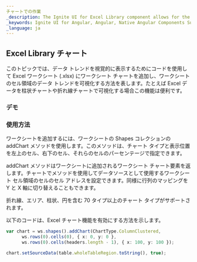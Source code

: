 ```yaml
---
チャートでの作業
_description: The Ignite UI for Excel Library component allows for the addition of charts to show visual representations of data trends across regions of cells in a worksheet.
_keywords: Ignite UI for Angular, Angular, Native Angular Components Suite, Native Angular Controls, Native Angular Components, Native Angular Components Library, Angular Excel Library, Angular Excel Library Example, Angular Excel Library Component, Angular Excel Engine, Chart, Angular Excel Chart
_language: ja
---
```

## Excel Library チャート

このトピックでは、データ トレンドを視覚的に表示するためにコードを使用して Excel ワークシート (.xlsx) にワークシート チャートを追加し、ワークシートのセル領域のデータ トレンドを可視化する方法を表します。たとえば Excel データを柱状チャートや折れ線チャートで可視化する場合この機能は便利です。

### デモ

<!--TODO add when in a sample is in Samples Browser
<!-- <div class="sample-container" style="height: 550px">
    <iframe id="excel-library-overview-sample-iframe" src='{environment:demosBaseUrl}/excel-library-overview-sample' width="100%" height="100%" seamless frameBorder="0" onload="onSampleIframeContentLoaded(this);"></iframe>
</div>
<div>
    <button data-localize="stackblitz" disabled class="stackblitz-btn"   data-iframe-id="excel-library-overview-sample-iframe" data-demos-base-url="{environment:demosBaseUrl}">View on StackBlitz
    </button>
</div> -->

<div class="divider--half"></div>

### 使用方法
ワークシートを追加するには、ワークシートの Shapes コレクションの addChart メソッドを使用します。このメソッドは、チャート タイプと表示位置を左上のセル、右下のセル、それらのセルのパーセンテージで指定できます。

addChart メソッドはワークシートに追加されるワークシート チャート要素を返します。チャートでメソッドを使用してデータソースとして使用するワークシート セル領域のセルのセル アドレスを設定できます。同様に行列のマッピングを Y と X 軸に切り替えることもできます。

折れ線、エリア、柱状、円を含む 70 タイプ以上のチャート タイプがサポートされます。

以下のコードは、Excel チャート機能を有効にする方法を示します。

```typescript
var chart = ws.shapes().addChart(ChartType.ColumnClustered, 
      ws.rows(0).cells(0), { x: 0, y: 0 },
      ws.rows(0).cells(headers.length - 1), { x: 100, y: 100 });

chart.setSourceData(table.wholeTableRegion.toString(), true);
```


